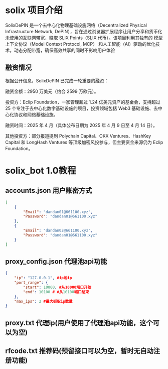 # solix 项目介绍
SolixDePIN 是一个去中心化物理基础设施网络（Decentralized Physical Infrastructure Network, DePIN），旨在通过浏览器扩展程序让用户分享和货币化未使用的互联网带宽，赚取 SLIX Points（SLIX 代币）。该项目利用其独有的 模型上下文协议（Model Context Protocol, MCP） 和人工智能（AI）驱动的优化技术，动态分配带宽，确保高效共享的同时不影响用户体验

## 融资情况
根据公开信息，SolixDePIN 已完成一轮重要的融资：

融资金额：2950 万美元（约合 2599 万欧元）。

投资方：Eclip Foundation，一家管理超过 1.24 亿美元资产的基金会，支持超过 25 个专注于去中心化数字基础设施的项目，投资领域包括 Web3 基础设施、去中心化协议和网络基础设施。

融资时间：2025 年 4 月（具体公布日期为 2025 年 4 月 9 日至 4 月 14 日）。

其他投资方：部分报道提到 Polychain Capital、OKX Ventures、HashKey Capital 和 LongHash Ventures 等顶级加密风投参与，但主要资金来源仍为 Eclip Foundation。


# solix_bot 1.0教程
## accounts.json 用户账密方式
```json
[
    {
        "Email": "dandan01@661100.xyz",
        "Password": "dandan01@661100.xyz"
    },
    {
        "Email": "dandan02@661100.xyz",
        "Password": "dandan01@661100.xyz"
    }
]
```

## proxy_config.json 代理池api功能

```json
{
    "ip": "127.0.0.1", #ip池ip
    "port_range": {
        "start": 10000, #从10000端口开始
        "end": 10100 # #从10100端口结束
    },
    "max_ips": 2 #最大抓取ip数量
}
```


## proxy.txt 代理ip(用户使用了代理池api功能，这个可以为空)

## rfcode.txt 推荐码(预留接口可以为空，暂时无自动注册功能)
